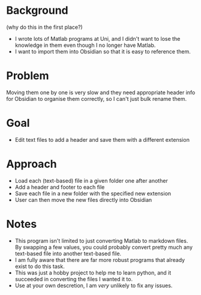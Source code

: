 # Background
(why do this in the first place?)
- I wrote lots of Matlab programs at Uni, and I didn't want to lose the knowledge in them even though I no longer have Matlab.
- I want to import them into Obsidian so that it is easy to reference them.

# Problem
Moving them one by one is very slow and they need appropriate header info for Obsidian to organise them correctly, so I can't just bulk rename them.

# Goal 
- Edit text files to add a header and save them with a different extension

# Approach
- Load each (text-based) file in a given folder one after another
- Add a header and footer to each file
- Save each file in a new folder with the specified new extension
- User can then move the new files directly into Obsidian

# Notes
- This program isn't limited to just converting Matlab to markdown files. By swapping a few values, you could probably convert pretty much any text-based file into another text-based file.
- I am fully aware that there are far more robust programs that already exist to do this task.
- This was just a hobby project to help me to learn python, and it succeeded in converting the files I wanted it to.
- Use at your own descretion, I am _very_ unlikely to fix any issues.
